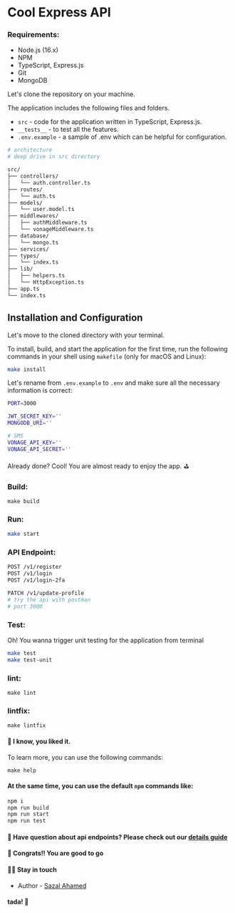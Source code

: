# Cool Express API

### Requirements:

* Node.js (16.x)
* NPM
* TypeScript, Express.js
* Git
* MongoDB


Let's clone the repository on your machine.

The application includes the following files and folders.

- `src` - code for the application written in TypeScript, Express.js.
- `__tests__` - to test all the features.
- `.env.example` - a sample of .env which can be helpful for configuration.

```bash
# architecture
# deep drive in src directory

src/
├── controllers/
│   └── auth.controller.ts
├── routes/
│   └── auth.ts
├── models/
│   └── user.model.ts
├── middlewares/
│   ├── authMiddleware.ts
│   └── vonageMiddleware.ts
├── database/
│   └── mongo.ts
├── services/
├── types/
│   └── index.ts
├── lib/
│   ├── helpers.ts
│   └── HttpException.ts
├── app.ts
└── index.ts

```


## Installation and Configuration

Let's move to the cloned directory with your terminal.

To install, build, and start the application for the first time, run the following commands in your shell using `makefile` (only for macOS and Linux):

```bash
make install
```

Let's rename from `.env.example` to `.env` and make sure all the necessary information is correct:

```bash
PORT=3000

JWT_SECRET_KEY=''
MONGODB_URI=''

# SMS
VONAGE_API_KEY=''
VONAGE_API_SECRET=''

```

Already done? Cool! You are almost ready to enjoy the app. ⛳️


### Build:
```
make build
```

### Run:
```bash
make start
```

### API Endpoint:

```bash
POST /v1/register
POST /v1/login
POST /v1/login-2fa

PATCH /v1/update-profile
# try the api with postman
# port 3000
```

### Test:
Oh! You wanna trigger unit testing for the application from terminal
<br>
```bash
make test
make test-unit
```


### lint:
```
make lint
```
### lintfix:
```
make lintfix
```

#### 🎯 I know, you liked it.
To learn more, you can use the following commands: 
```
make help
```

#### At the same time, you can use the default `npm` commands like:
```bash
npm i
npm run build
npm run start
npm run test
```

#### 🎯 Have question about api endpoints? Please check out our [details guide](https://github.com/DevSazal/cool-expressify/blob/main/DEVGUIDE.md)

#### 🥇 Congrats!! You are good to go

#### 🧑‍💻 Stay in touch

- Author - [Sazal Ahamed](https://sazal.vercel.app)

#### tada! 🎉





